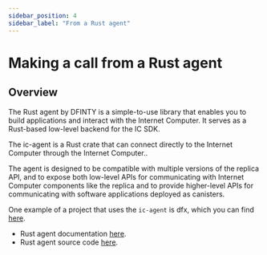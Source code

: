 ```yaml
---
sidebar_position: 4
sidebar_label: "From a Rust agent"
---
```

# Making a call from a Rust agent

## Overview
The Rust agent by DFINTY is a simple-to-use library that enables you to build applications and interact with the Internet Computer. It serves as a Rust-based low-level backend for the IC SDK.

The ic-agent is a Rust crate that can connect directly to the Internet Computer through the Internet Computer..

The agent is designed to be compatible with multiple versions of the replica API, and to expose both low-level APIs for communicating with Internet Computer components like the replica and to provide higher-level APIs for communicating with software applications deployed as canisters.

One example of a project that uses the `ic-agent` is dfx, which you can find [here](https://github.com/dfinity/sdk).

- Rust agent documentation [here](https://docs.rs/ic-agent/latest/ic_agent).
- Rust agent source code [here](https://github.com/dfinity/agent-rs).
